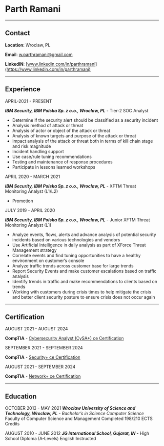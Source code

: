 # **Parth Ramani**

---

## Contact

**Location**: Wroclaw, PL

**Email**: w.parthramani@gmail.com

**LinkedIN**: [www.linkedin.com/in/parthramani](https://www.linkedin.com/in/parthramani)

---

## Experience

APRIL-2021 - PRESENT

**_IBM Security, IBM Polska Sp. z o.o., Wroclaw, PL_** - Tier-2 SOC Analyst

- Determine if the security alert should be classified as a security incident
- Analysis method of attack or threat
- Analysis of actor or object of the attack or threat
- Analysis of known targets and purpose of the attack or threat
- Impact analysis of the attack or threat both in terms of kill chain stage and risk magnitude
- Incident handling support
- Use case/rule tuning recommendations
- Testing and maintenance of response procedures
- Participate in lessons learned workshops

APRIL 2020 - MARCH 2021

**_IBM Security, IBM Polska Sp. z o.o., Wroclaw, PL_** - XFTM Threat Monitoring Analyst (L1/L2)

- Promotion

JULY 2019 - APRIL 2020

**_IBM Security, IBM Polska Sp. z o.o., Wroclaw, PL_** - Junior XFTM Threat Monitoring Analyst (L1)

- Analyze events, flows, alerts and advance analysis of potential security incidents based on various technologies and vendors
- Use Artificial Intelligence in daily analysis as part of XForce Threat Management strategy
- Correlate events and find tuning opportunities to have a healthy environment on customer’s console
- Analyze traffic trends across customer base for large trends
- Report Security Events and make customer escalations based on traffic analysis
- Identify trends in traffic and make recommendations to clients based on trends
- Working with customers during crisis times to help mitigate the crisis and better client security posture to ensure crisis does not occur again

---

## Certification

AUGUST 2021 - AUGUST 2024

**CompTIA** - [Cybersecurity Analyst (CySA+) ce Certification](https://www.credly.com/badges/2393068a-2ecb-4cfc-a8db-18b835dfc957)

SEPTEMBER 2021 - SEPTEMBER 2024

**CompTIA** - [Security+ ce Certification](https://www.credly.com/badges/291b7e2c-4689-4ec4-b6ac-aaa6f4f5e8d4)

AUGUST 2021 - SEPTEMBER 2024

**CompTIA** - [Network+ ce Certification
](https://www.credly.com/badges/79d181e9-5df4-4e2b-bd78-76ed0cb31441)

---

## Education

OCTOBER 2013 - MAY 2021
**_Wroclaw University of Science and Technology, Wroclaw, PL_** - _Bachelor’s in Science Computer Science_
Faculty of Computer Science and Management
Completed 198/210 ECTS Credits

AUGUST 2010 - JUNE 2012
**_JG International School, Gujarat, IN_** - High School Diploma (A-Levels)
English Instructed
